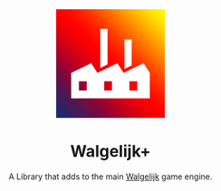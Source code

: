<div align="center">
 <a>
   <img height="192" alt="Walgelijk" src="https://raw.githubusercontent.com/flinther/WalgelijkPlus/refs/heads/master/icon.png">
 </a>
 <h1>Walgelijk+</h1>
  
A Library that adds to the main [Walgelijk](https://github.com/mestiez/Walgelijk) game engine.
